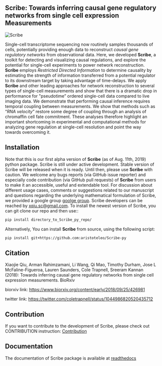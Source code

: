 ## **Scribe**: Towards inferring causal gene regulatory networks from single cell expression Measurements
![Scribe](https://pbs.twimg.com/media/DoLDC2nVsAAei7r?format=jpg&name=medium)

Single-cell transcriptome sequencing now routinely samples thousands of cells, potentially providing enough data to reconstruct *causal gene regulatory networks* from observational data. Here, we developed **Scribe**, a toolkit for detecting and visualizing causal regulations, and explore the potential for single-cell experiments to power network reconstruction. **Scribe** employs *Restricted Directed Information* to determine causality by estimating the strength of information transferred from a potential regulator to its downstream target by taking advantage of time-delays. We apply **Scribe** and other leading approaches for network reconstruction to several types of single-cell measurements and show that there is a dramatic drop in performance for "pseudotime” ordered single-cell data compared to live imaging data. We demonstrate that performing causal inference requires temporal coupling between measurements. We show that methods such as “*RNA velocity*” restore some degree of coupling through an analysis of chromaffin cell fate commitment. These analyses therefore highlight an important shortcoming in experimental and computational methods for analyzing gene regulation at single-cell resolution and point the way towards overcoming it.

## Installation

Note that this is our first alpha version of **Scribe** (as of Aug. 11th, 2019) python package. Scribe is still under active development. Stable version of Scribe will be released when it is ready. Until then, please use **Scribe** with caution. We welcome any bugs reports (via GitHub issue reporter) and especially code contribution  (via GitHub pull requests) of **Scribe** from users to make it an accessible, useful and extendable tool. For discussion about different usage cases, comments or suggestions related to our manuscript and questions regarding the underlying mathematical formulation of Scribe, we provided a google group [goolge group](https://groups.google.com/forum/#!forum/Scribe-user/). Scribe developers can be reached by <xqiu.sc@gmail.com>. To install the newest version of Scribe, you can git clone our repo and then use::

```sh
pip install directory_to_Scribe_py_repo/
```

Alternatively, You can install **Scribe** from source, using the following script:
```sh
pip install git+https://github.com:aristoteleo/Scribe-py
```

## Citation
Xiaojie Qiu, Arman Rahimzamani, Li Wang, Qi Mao, Timothy Durham, Jose L McFaline-Figueroa, Lauren Saunders, Cole Trapnell, Sreeram Kannan (2018): Towards inferring causal gene regulatory networks from single cell expression measurements. BioRxiv

biorxiv link: https://www.biorxiv.org/content/early/2018/09/25/426981

twitter link: https://twitter.com/coletrapnell/status/1044986820520435712

## Contribution 
If you want to contribute to the development of Scribe, please check out CONTRIBUTION instruction: [Contribution](https://github.com/aristoteleo/Scribe-py/blob/master/CONTRIBUTING.md)

## Documentation  
The documentation of Scribe package is available at [readthedocs](https://Scribe-py.readthedocs.io/en/latest/)
